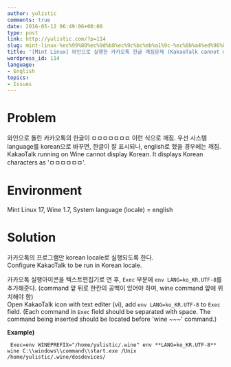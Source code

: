 ```yaml
---
author: yulistic
comments: true
date: 2016-05-12 06:49:06+00:00
type: post
link: http://yulistic.com/?p=114
slug: mint-linux-%ec%99%80%ec%9d%b8%ec%9c%bc%eb%a1%9c-%ec%8b%a4%ed%96%89%ed%95%9c-%ec%b9%b4%ec%b9%b4%ec%98%a4%ed%86%a1-%ed%95%9c%ea%b8%80-%ea%b9%a8%ec%a7%90%eb%ac%b8%ec%a0%9c-kakaotalk-cannot-display-kor
title: '[Mint Linux] 와인으로 실행한 카카오톡 한글 깨짐문제 (KakaoTalk cannot display Korean characters.)'
wordpress_id: 114
language:
- English
topics:
- Issues
---
```


# Problem
와인으로 돌린 카카오톡의 한글이 ㅁㅁㅁㅁㅁㅁㅁ 이런 식으로 깨짐. 우선 시스템 language를 korean으로 바꾸면, 한글이 잘 표시되나, english로 했을 경우에는 깨짐.  
KakaoTalk running on Wine cannot display Korean. It displays Korean characters as 'ㅁㅁㅁㅁㅁㅁ'.

# Environment
Mint Linux 17, Wine 1.7, System language (locale) = english  

# Solution
카카오톡의 프로그램만 korean locale로 실행되도록 한다.  
Configure KakaoTalk to be run in Korean locale.

카카오톡 실행아이콘을 텍스트편집기로 연 후, `Exec` 부분에 `env LANG=ko_KR.UTF-8`를 추가해준다. (command 앞 뒤로 한칸의 공백이 있어야 하며, wine command 앞에 위치해야 함)  
Open KakaoTalk icon with text editer (vi), add `env LANG=ko_KR.UTF-8` to `Exec` field. (Each command in `Exec` field should be separated with space. The command being inserted should be located before 'wine ~~~' command.)

**Example)**
```
 Exec=env WINEPREFIX="/home/yulistic/.wine" env **LANG=ko_KR.UTF-8** wine C:\\windows\\command\\start.exe /Unix /home/yulistic/.wine/dosdevices/
```




